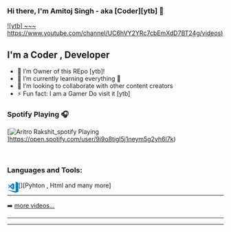 ### Hi there, I'm Amitoj Singh - aka [Coder][ytb] 👋



[![ytb] ~~~ https://www.youtube.com/channel/UC6hVY2YRc7cbEmXdD7BT24g/videos)](https://www.youtube.com/channel/UC6hVY2YRc7cbEmXdD7BT24g/videos)


## I'm a Coder , Developer

- 🔭 I’m Owner of this REpo [ytb]!
- 🌱 I’m currently learning everything 🤣
- 👯 I’m looking to collaborate with other content creators
- ⚡ Fun fact: I am a Gamer Do visit it [ytb]
### Spotify Playing 🎧
[<img src="https://now-playing- Amitoj Singh .vercel.app/api/spotify-playing" alt="Aritro Rakshit_spotify Playing" width="350" />]https://open.spotify.com/user/9i9o8tigl5j1neym5g2yh6l7k)




<br />

### Languages and Tools:

[<img align="left" alt="Visual Studio Code" width="26px" src="https://raw.githubusercontent.com/github/explore/80688e429a7d4ef2fca1e82350fe8e3517d3494d/topics/visual-studio-code/visual-studio-code.png" />][Pyhton , Html and many more]


---




➡️ [more videos...](https://www.youtube.com/channel/UCTHbF0gMOkqgH-TFizBg7Ow)

---


---
